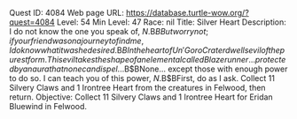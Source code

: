 Quest ID: 4084
Web page URL: https://database.turtle-wow.org/?quest=4084
Level: 54
Min Level: 47
Race: nil
Title: Silver Heart
Description: I do not know the one you speak of, $N.$B$BBut worry not; if your friend was on a journey to find me, I do know what it was he desired.$B$BIn the heart of Un'Goro Crater dwells evil of the purest form. This evil takes the shape of an elemental called Blazerunner... protected by an aura that none can dispel...$B$BNone... except those with enough power to do so. I can teach you of this power, $N.$B$BFirst, do as I ask. Collect 11 Silvery Claws and 1 Irontree Heart from the creatures in Felwood, then return.
Objective: Collect 11 Silvery Claws and 1 Irontree Heart for Eridan Bluewind in Felwood.
